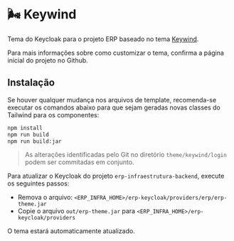 # :wind_face: Keywind

Tema do Keycloak para o projeto ERP baseado no tema [Keywind](https://github.com/lukin/keywind).

Para mais informações sobre como customizar o tema, confirma a página inicial do projeto no Github.

## Instalação

Se houver qualquer mudança nos arquivos de template, recomenda-se executar os comandos abaixo
para que sejam geradas novas classes do Tailwind para os componentes:

```bash
npm install
npm run build
npm run build:jar
```

> As alterações identificadas pelo Git no diretório `theme/keywind/login` podem ser commitadas
em conjunto.

Para atualizar o Keycloak do projeto `erp-infraestrutura-backend`, execute os seguintes passos:

- Remova o arquivo: `<ERP_INFRA_HOME>/erp-keycloak/providers/erp/erp-theme.jar`
- Copie o arquivo `out/erp-theme.jar` para `<ERP_INFRA_HOME>/erp-keycloak/providers`

O tema estará automaticamente atualizado.
